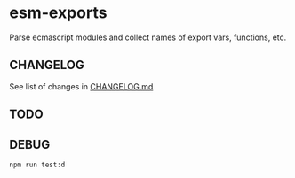 # esm-exports
Parse ecmascript modules and collect names of export vars, functions, etc.

CHANGELOG
---
See list of changes in [CHANGELOG.md](CHANGELOG.md)

TODO
---

DEBUG
---
```
npm run test:d
```

